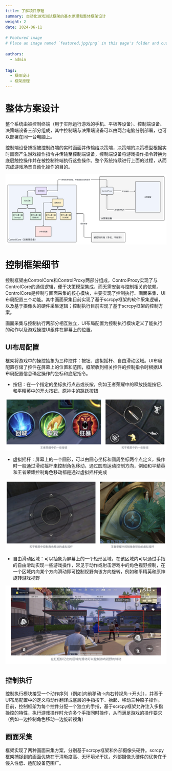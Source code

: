 ```yaml
---
title: 了解项目原理
summary: 自动化游戏测试框架的基本原理和整体框架设计
weight: 2
date: 2024-06-11

# Featured image
# Place an image named `featured.jpg/png` in this page's folder and customize its options here.

authors:
  - admin

tags:
  - 框架设计
  - 框架原理
---
```


# 整体方案设计

整个系统由被控制终端（用于实际运行游戏的手机、平板等设备）、控制端设备、决策端设备三部分组成，其中控制端与决策端设备可以由两台电脑分别部署，也可以部署在同一台电脑上。

控制端设备捕捉被控制终端的实时画面并传输给决策端，决策端的决策模型根据实时画面产生游戏操作指令并传输至控制端设备，控制端设备将游戏操作指令转换为底层触控操作并在被控制终端执行这些操作。整个系统持续进行上面的过程，从而完成游戏场景自动化操作的目的。

![测试框架整体设计](overview.png)

# 控制框架细节

控制框架由ControlCore和ControlProxy两部分组成，ControlProxy实现了与ControlCore的通信逻辑，便于决策模型集成，而无需安装与控制相关的依赖。ControlCore是控制与画面采集的核心模块，主要实现了控制执行、画面采集、UI布局配置三个功能。其中画面采集目前实现了基于scrcpy框架的软件采集逻辑，以及基于摄像头的硬件采集逻辑；控制执行目前实现了基于scrcpy框架的控制方案。

画面采集与控制执行两部分相互独立，UI布局配置为控制执行模块定义了能执行的动作以及游戏操控UI组件在屏幕上的位置。

## UI布局配置

框架将游戏中的操控抽象为三种控件：按钮、虚拟摇杆、自由滑动区域。UI布局配置存储了控件在屏幕上的位置和范围，框架收到相关控件的控制指令时根据UI布局配置信息确定操作的坐标和底层指令。

- 按钮：在一个指定的坐标执行点击或长按，例如王者荣耀中的释放技能按钮、和平精英中的开火按钮、原神中的跳跃按钮

![按钮](button.png)

- 虚拟摇杆：屏幕上的一个圆形，可以由圆心坐标和圆周坐标两个点定义，操作时一般通过滑动摇杆来控制角色移动，通过圆周运动控制方向，例如和平精英和王者荣耀控制角色移动都是通过虚拟摇杆完成

![摇杆](stick.png)

- 自由滑动区域：可以抽象为屏幕上的一个矩形区域，在该区域内可以通过手指的自由滑动实现一些游戏操作，常见于动作或射击游戏中的角色视野控制，在一个区域内向某个方向滑动即可控制视野向该方向旋转，例如和平精英和原神旋转游戏视野

![滑动区域](scroll.png)

## 控制执行

控制执行模块接受一个动作序列（例如[向前移动->向右转视角->开火]），并基于UI布局配置中的定义将动作翻译成底层的手指按下、抬起、移动三种原子操作。
目前，控制框架为每个控件分配一个独立的手指，基于scrcpy框架允许注入多指操控的特性，执行游戏操作时允许多个手指同时操作，从而满足游戏的操作要求（例如一边控制角色移动一边旋转视角）

## 画面采集
框架实现了两种画面采集方案，分别基于scrcpy框架和外部摄像头硬件。scrcpy框架捕捉到的画面优势在于清晰度高、无环境光干扰，外部摄像头硬件的优势在于侵入性低、适配设备范围广。
